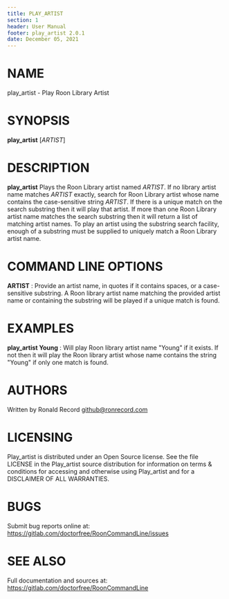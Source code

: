 ```yaml
---
title: PLAY_ARTIST
section: 1
header: User Manual
footer: play_artist 2.0.1
date: December 05, 2021
---
```

# NAME
play_artist - Play Roon Library Artist

# SYNOPSIS
**play_artist** [*ARTIST*]

# DESCRIPTION
**play_artist** Plays the Roon Library artist named *ARTIST*. If no library artist name matches *ARTIST* exactly, search for Roon Library artist whose name contains the case-sensitive string *ARTIST*. If there is a unique match on the search substring then it will play that artist. If more than one Roon Library artist name matches the search substring then it will return a list of matching artist names. To play an artist using the substring search facility, enough of a substring must be supplied to uniquely match a Roon Library artist name.

# COMMAND LINE OPTIONS
**ARTIST**
:  Provide an artist name, in quotes if it contains spaces, or a case-sensitive substring. A Roon library artist name matching the provided artist name or containing the substring will be played if a unique match is found.

# EXAMPLES
**play_artist Young**
: Will play Roon library artist name "Young" if it exists. If not then it will play the Roon library artist whose name contains the string "Young" if only one match is found.

# AUTHORS
Written by Ronald Record github@ronrecord.com

# LICENSING
Play_artist is distributed under an Open Source license.
See the file LICENSE in the Play_artist source distribution
for information on terms &amp; conditions for accessing and
otherwise using Play_artist and for a DISCLAIMER OF ALL WARRANTIES.

# BUGS
Submit bug reports online at: https://gitlab.com/doctorfree/RoonCommandLine/issues

# SEE ALSO
Full documentation and sources at: https://gitlab.com/doctorfree/RoonCommandLine

